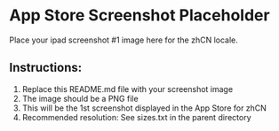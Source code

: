 # App Store Screenshot Placeholder

Place your ipad screenshot #1 image here for the zhCN locale.

## Instructions:
1. Replace this README.md file with your screenshot image
2. The image should be a PNG file
3. This will be the 1st screenshot displayed in the App Store for zhCN
4. Recommended resolution: See sizes.txt in the parent directory

